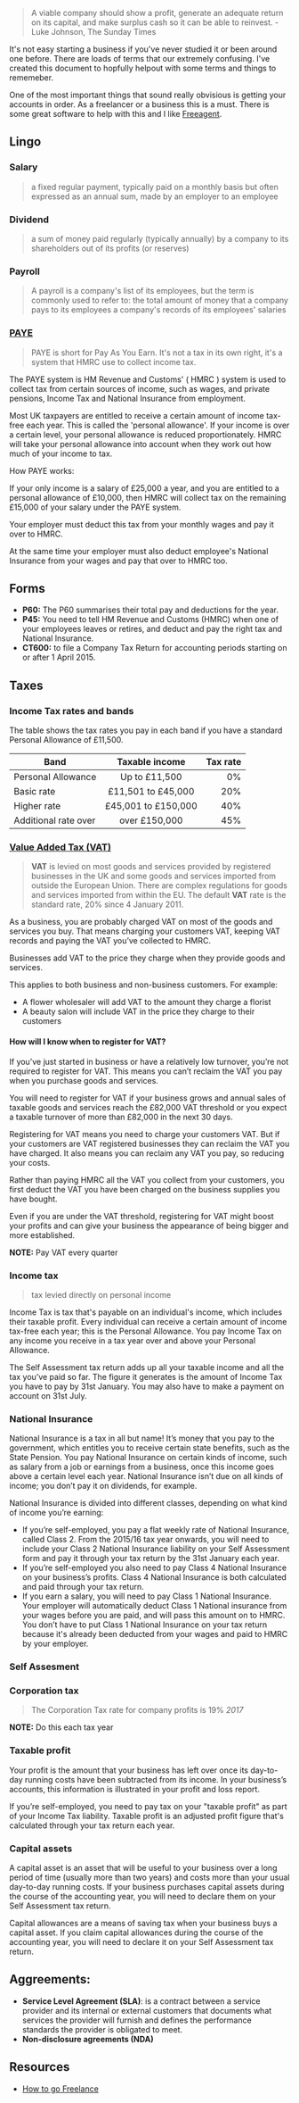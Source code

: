 > A viable company should show a profit, generate an adequate return on its capital, and make surplus cash so it can be able to reinvest. - Luke Johnson, The Sunday Times

It's not easy starting a business if you've never studied it or been around one before. There are loads of terms that our extremely confusing. I've created this document to hopfully helpout with some terms and things to rememeber.

One of the most important things that sound really obvisious is getting your accounts in order. As a freelancer or a business this is a must. There is some great software to help with this and I like [Freeagent](https://www.freeagent.com/).

## Lingo

### Salary 

> a fixed regular payment, typically paid on a monthly basis but often expressed as an annual sum, made by an employer to an employee

### Dividend 
> a sum of money paid regularly (typically annually) by a company to its shareholders out of its profits (or reserves)

### Payroll 

> A payroll is a company's list of its employees, but the term is commonly used to refer to: the total amount of money that a company pays to its employees a company's records of its employees' salaries

### [PAYE](https://www.freeagent.com/glossary/PAYE/)


> PAYE is short for Pay As You Earn. It's not a tax in its own right, it's a system that HMRC use to collect income tax.

The PAYE system is HM Revenue and Customs' ( HMRC ) system is used to collect tax from certain sources of income, such as wages, and private pensions, Income Tax and National Insurance from employment.

Most UK taxpayers are entitled to receive a certain amount of income tax-free each year. This is called the 'personal allowance'. If your income is over a certain level, your personal allowance is reduced proportionately. HMRC will take your personal allowance into account when they work out how much of your income to tax.

How PAYE works:

If your only income is a salary of £25,000 a year, and you are entitled to a personal allowance of £10,000, then HMRC will collect tax on the remaining £15,000 of your salary under the PAYE system.

Your employer must deduct this tax from your monthly wages and pay it over to HMRC.

At the same time your employer must also deduct employee's National Insurance from your wages and pay that over to HMRC too.

## Forms

* **P60:** The P60 summarises their total pay and deductions for the year.
* **P45:** You need to tell HM Revenue and Customs (HMRC) when one of your employees leaves or retires, and deduct and pay the right tax and National Insurance.
* **CT600:** to file a Company Tax Return for accounting periods starting on or after 1 April 2015.

## Taxes

### Income Tax rates and bands

The table shows the tax rates you pay in each band if you have a standard Personal Allowance of £11,500.

| Band        | Taxable income           | Tax rate  |
| ------------- |:-------------:| -----:|
| Personal Allowance | Up to £11,500 | 0% |
| Basic rate | £11,501 to £45,000 | 20% |
| Higher rate | £45,001 to £150,000 | 40% |
| Additional rate	over | over £150,000 | 45% |

### [Value Added Tax (VAT)](https://www.sage.com/en-gb/blog/what-is-vat-uk-vat-basics-from-sage/)

> **VAT** is levied on most goods and services provided by registered businesses in the UK and some goods and services imported from outside the European Union. There are complex regulations for goods and services imported from within the EU. The default **VAT** rate is the standard rate, 20% since 4 January 2011.

As a business, you are probably charged VAT on most of the goods and services you buy. That means charging your customers VAT, keeping VAT records and paying the VAT you’ve collected to HMRC.

Businesses add VAT to the price they charge when they provide goods and services.

This applies to both business and non-business customers. For example:

* A flower wholesaler will add VAT to the amount they charge a florist
* A beauty salon will include VAT in the price they charge to their customers

#### How will I know when to register for VAT?

If you’ve just started in business or have a relatively low turnover, you’re not required to register for VAT. This means you can’t reclaim the VAT you pay when you purchase goods and services.

You will need to register for VAT if your business grows and annual sales of taxable goods and services reach the £82,000 VAT threshold or you expect a taxable turnover of more than £82,000 in the next 30 days.

Registering for VAT means you need to charge your customers VAT. But if your customers are VAT registered businesses they can reclaim the VAT you have charged. It also means you can reclaim any VAT you pay, so reducing your costs.

Rather than paying HMRC all the VAT you collect from your customers, you first deduct the VAT you have been charged on the business supplies you have bought.

Even if you are under the VAT threshold, registering for VAT might boost your profits and can give your business the appearance of being bigger and more established.

**NOTE:** Pay VAT every quarter

### Income tax

> tax levied directly on personal income

Income Tax is tax that's payable on an individual's income, which includes their taxable profit. Every individual can receive a certain amount of income tax-free each year; this is the Personal Allowance. You pay Income Tax on any income you receive in a tax year over and above your Personal Allowance.

The Self Assessment tax return adds up all your taxable income and all the tax you’ve paid so far. The figure it generates is the amount of Income Tax you have to pay by 31st January. You may also have to make a payment on account on 31st July.

### National Insurance
National Insurance is a tax in all but name! It’s money that you pay to the government, which entitles you to receive certain state benefits, such as the State Pension. You pay National Insurance on certain kinds of income, such as salary from a job or earnings from a business, once this income goes above a certain level each year. National Insurance isn’t due on all kinds of income; you don’t pay it on dividends, for example.

National Insurance is divided into different classes, depending on what kind of income you’re earning:

* If you’re self-employed, you pay a flat weekly rate of National Insurance, called Class 2. From the 2015/16 tax year onwards, you will need to include your Class 2 National Insurance liability on your Self Assessment form and pay it through your tax return by the 31st January each year.
* If you’re self-employed you also need to pay Class 4 National Insurance on your business’s profits. Class 4 National Insurance is both calculated and paid through your tax return.
* If you earn a salary, you will need to pay Class 1 National Insurance. Your employer will automatically deduct Class 1 National insurance from your wages before you are paid, and will pass this amount on to HMRC. You don’t have to put Class 1 National Insurance on your tax return because it's already been deducted from your wages and paid to HMRC by your employer.



### Self Assesment 


### Corporation tax

> The Corporation Tax rate for company profits is 19% *2017*

**NOTE:** Do this each tax year

### Taxable profit
Your profit is the amount that your business has left over once its day-to-day running costs have been subtracted from its income. In your business’s accounts, this information is illustrated in your profit and loss report.

If you’re self-employed, you need to pay tax on your "taxable profit" as part of your Income Tax liability. Taxable profit is an adjusted profit figure that's calculated through your tax return each year.



### Capital assets
A capital asset is an asset that will be useful to your business over a long period of time (usually more than two years) and costs more than your usual day-to-day running costs. If your business purchases capital assets during the course of the accounting year, you will need to declare them on your Self Assessment tax return.

Capital allowances are a means of saving tax when your business buys a capital asset. If you claim capital allowances during the course of the accounting year, you will need to declare it on your Self Assessment tax return.


## Aggreements: 

* **Service Level Agreement (SLA)**: is a contract between a service provider and its internal or external customers that documents what services the provider will furnish and defines the performance standards the provider is obligated to meet.
* **Non-disclosure agreements (NDA)** 

## Resources

* [How to go Freelance](https://www.creativeboom.com/tips/how-to-go-freelance-step-by-step-guide/)
